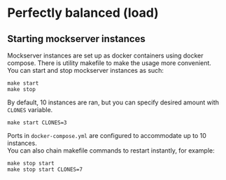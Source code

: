 # Perfectly balanced (load)

## Starting mockserver instances

Mockserver instances are set up as docker containers using docker compose.
There is utility makefile to make the usage more convenient. \
You can start and stop mockserver instances as such:
```shell
make start
make stop
```
By default, 10 instances are ran, but you can specify desired amount with `CLONES` variable.
```shell
make start CLONES=3
```
Ports in `docker-compose.yml` are configured to accommodate up to 10 instances. \
You can also chain makefile commands to restart instantly, for example:
```shell
make stop start
make stop start CLONES=7
```

